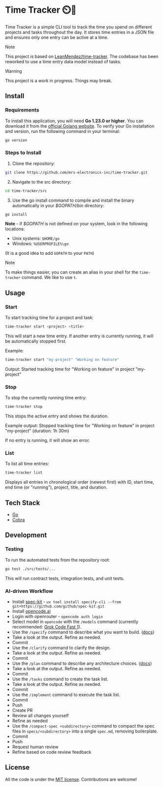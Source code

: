 # Time Tracker ⏲️👣

Time Tracker is a simple CLI tool to track the time you spend on different projects and tasks throughout the day. It stores time entries in a JSON file and ensures only one entry can be active at a time.

> [!NOTE]
> This project is based on [LeanMendez/time-tracker](https://github.com/LeanMendez/time-tracker). The codebase has been reworked to use a time entry data model instead of tasks.

> [!WARNING]
> This project is a work in progress. Things may break.

## Install

### Requirements

To install this application, you will need **Go 1.23.0 or higher**.
You can download it from the [official Golang website](https://go.dev/dl/).
To verify your Go installation and version, run the following command in your terminal:

```bash
go version
```

### Steps to Install

1. Clone the repository:

```bash
git clone https://github.com/mrs-electronics-inc/time-tracker.git
```

2. Navigate to the src directory:

```bash
cd time-tracker/src
```

3. Use the go install command to compile and install the binary automatically in your _$GOPATH/bin_ directory:

```bash
go install
```

**Note** - if _$GOPATH_ is not defined on your system, look in the following locations:

- Unix systems: `$HOME/go`
- Windows: `%USERPROFILE%\go`

(It is a good idea to add `GOPATH` to your `PATH`)

> [!NOTE]
> To make things easier, you can create an alias in your shell for the `time-tracker` command.
> We like to use `t`.

## Usage

### Start

To start tracking time for a project and task:

```bash
time-tracker start <project> <title>
```

This will start a new time entry. If another entry is currently running, it will be automatically stopped first.

Example:

```bash
time-tracker start "my-project" "Working on feature"
```

Output: Started tracking time for "Working on feature" in project "my-project"

### Stop

To stop the currently running time entry:

```bash
time-tracker stop
```

This stops the active entry and shows the duration.

Example output: Stopped tracking time for "Working on feature" in project "my-project" (duration: 1h 30m)

If no entry is running, it will show an error.

### List

To list all time entries:

```bash
time-tracker list
```

Displays all entries in chronological order (newest first) with ID, start time, end time (or "running"), project, title, and duration.

## Tech Stack

- [Go](https://go.dev/)
- [Cobra](https://github.com/spf13/cobra)

## Development

### Testing

To run the automated tests from the repository root:

```bash
go test ./src/tests/...
```

This will run contract tests, integration tests, and unit tests.

### AI-driven Workflow

- Install [spec-kit](https://github.com/github/spec-kit) - `uv tool install specify-cli --from git+https://github.com/github/spec-kit.git`
- Install [opencode.ai](https://opencode.ai)
- Login with openrouter - `opencode auth login`
- Select model in `opencode` with the `/models` command (currently recommended: [Grok Code Fast 1](https://openrouter.ai/x-ai/grok-code-fast-1)).
- Use the `/specify` command to describe what you want to build. ([docs](https://github.com/github/spec-kit?tab=readme-ov-file#3-create-the-spec))
- Take a look at the output. Refine as needed.
- Commit
- Use the `/clarify` command to clarify the design.
- Take a look at the output. Refine as needed.
- Commit
- Use the `/plan` command to describe any architecture choices. ([docs](https://github.com/github/spec-kit?tab=readme-ov-file#3-create-the-spec))
- Take a look at the output. Refine as needed.
- Commit
- Use the `/tasks` command to create the task list.
- Take a look at the output. Refine as needed.
- Commit
- Use the `/implement` command to execute the task list.
- Commit
- Push
- Create PR
- Review all changes yourself
- Refine as needed
- Use the `/compact-spec <subdirectory>` command to compact the spec files in `specs/<subdirectory>` into a single `spec.md`, removing boilerplate.
- Commit
- Push
- Request human review
- Refine based on code review feedback

## License

All the code is under the [MIT license](/LICENSE). Contributions are welcome!
